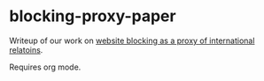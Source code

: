 # blocking-proxy-paper

Writeup of our work on [website blocking as a proxy of international relatoins](https://github.com/daylight-lab/website-blocking-proxy/).

Requires org mode.

